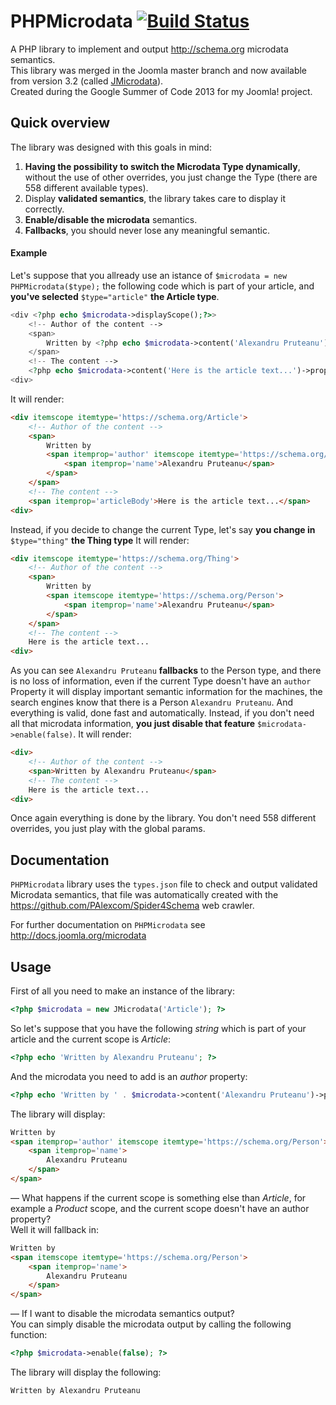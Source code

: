 PHPMicrodata [![Build Status](https://travis-ci.org/PAlexcom/PHPStructuredData.svg)](https://travis-ci.org/PAlexcom/PHPStructuredData)
============
A PHP library to implement and output http://schema.org microdata semantics.    
This library was merged in the Joomla master branch and now available from version 3.2 (called [JMicrodata](https://github.com/joomla/joomla-cms/tree/master/libraries/joomla/microdata "JMicrodata")).  
Created during the Google Summer of Code 2013 for my Joomla! project.  

## Quick overview  
The library was designed with this goals in mind:  
1. __Having the possibility to switch the Microdata Type dynamically__, without the use of other overrides, you just change the Type (there are 558 different available types).  
2. Display  __validated semantics__, the library takes care to display it correctly.   
3. __Enable/disable the microdata__ semantics.   
4. __Fallbacks__, you should never lose any meaningful semantic.  
  
#### Example
Let's suppose that you allready use an istance of ```$microdata = new PHPMicrodata($type);``` the following code which is part of your article, and __you've selected__ ```$type="article"``` __the Article type__.
```php
<div <?php echo $microdata->displayScope();?>>
	<!-- Author of the content -->
    <span>
    	Written by <?php echo $microdata->content('Alexandru Pruteanu')->property('author')->fallback('Person', 'name')->display();?>
    </span>
    <!-- The content -->
    <?php echo $microdata->content('Here is the article text...')->property('articleBody')->display();?>
<div>
```
It will render:
```html
<div itemscope itemtype='https://schema.org/Article'>
    <!-- Author of the content -->
    <span>
    	Written by
        <span itemprop='author' itemscope itemtype='https://schema.org/Person'>
            <span itemprop='name'>Alexandru Pruteanu</span>
        </span>
    </span>
    <!-- The content -->
    <span itemprop='articleBody'>Here is the article text...</span>
<div>
```
Instead, if you decide to change the current Type, let's say __you change in__ ```$type="thing"```  __the Thing type__
It will render:
```html
<div itemscope itemtype='https://schema.org/Thing'>
    <!-- Author of the content -->
    <span>
    	Written by
        <span itemscope itemtype='https://schema.org/Person'>
            <span itemprop='name'>Alexandru Pruteanu</span>
        </span>
    </span>
    <!-- The content -->
    Here is the article text...
<div>
```
As you can see ```Alexandru Pruteanu``` __fallbacks__ to the Person type, and there is no loss of information, even if the current Type doesn't have an ```author``` Property it will display important semantic information for the machines, the search engines know that there is a Person ```Alexandru Pruteanu```. And everything is valid, done fast and automatically.
Instead, if you don't need all that microdata information, __you just disable that feature__ ```$microdata->enable(false)```.
It will render:
```html
<div>
    <!-- Author of the content -->
    <span>Written by Alexandru Pruteanu</span>
    <!-- The content -->
    Here is the article text...
<div>
```
Once again everything is done by the library. You don't need 558 different overrides, you just play with the global params.

## Documentation  
```PHPMicrodata``` library uses the ```types.json``` file to check and output validated Microdata semantics, that file was automatically created with the https://github.com/PAlexcom/Spider4Schema web crawler.   
      
For further documentation on ```PHPMicrodata``` see http://docs.joomla.org/microdata    
  

## Usage
First of all you need to make an instance of the library:  
```php
<?php $microdata = new JMicrodata('Article'); ?>
```
So let's suppose that you have the following _string_ which is part of your article and the current scope is _Article_:   
```php
<?php echo 'Written by Alexandru Pruteanu'; ?>
```  
And the microdata you need to add is an _author_ property:   
```php
<?php echo 'Written by ' . $microdata->content('Alexandru Pruteanu')->property('author')->fallback('Person', 'name')->display(); ?>
```  
The library will display:  
```html
Written by  
<span itemprop='author' itemscope itemtype='https://schema.org/Person'>
	<span itemprop='name'>
		Alexandru Pruteanu
	</span>
</span>
```
— What happens if the current scope is something else than _Article_, for example a _Product_ scope, and the current scope doesn't have an author property?  
Well it will fallback in:  
```html
Written by
<span itemscope itemtype='https://schema.org/Person'>
	<span itemprop='name'>
		Alexandru Pruteanu
	</span>
</span>
```
— If I want to disable the microdata semantics output?  
You can simply disable the microdata output by calling the following function:  
```php
<?php $microdata->enable(false); ?>
```  
The library will display the following:   
```html
Written by Alexandru Pruteanu
```  


